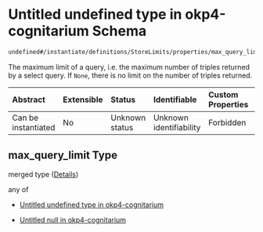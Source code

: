 # Untitled undefined type in okp4-cognitarium Schema

```txt
undefined#/instantiate/definitions/StoreLimits/properties/max_query_limit
```

The maximum limit of a query, i.e. the maximum number of triples returned by a select query. If `None`, there is no limit on the number of triples returned.

| Abstract            | Extensible | Status         | Identifiable            | Custom Properties | Additional Properties | Access Restrictions | Defined In                                                                     |
| :------------------ | :--------- | :------------- | :---------------------- | :---------------- | :-------------------- | :------------------ | :----------------------------------------------------------------------------- |
| Can be instantiated | No         | Unknown status | Unknown identifiability | Forbidden         | Allowed               | none                | [okp4-cognitarium.json\*](schema/okp4-cognitarium.json "open original schema") |

## max\_query\_limit Type

merged type ([Details](okp4-cognitarium-instantiatemsg-definitions-storelimits-properties-max_query_limit.md))

any of

*   [Untitled undefined type in okp4-cognitarium](okp4-cognitarium-instantiatemsg-definitions-storelimits-properties-max_query_limit-anyof-0.md "check type definition")

*   [Untitled null in okp4-cognitarium](okp4-cognitarium-instantiatemsg-definitions-storelimits-properties-max_query_limit-anyof-1.md "check type definition")
